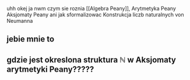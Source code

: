 uhh okej ja nwm czym sie roznia 
[[Algebra Peany]], 
Arytmetyka Peany
Aksjomaty Peany
ani jak sformalizowac Konstrukcja liczb naturalnych von Neumanna
## jebie mnie to

## gdzie jest okreslona struktura $\mathbb{N}$ w Aksjomaty arytmetyki Peany?????
## 